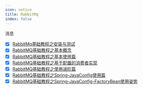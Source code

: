 ```yaml
---
icon: notice
title: RabbitMq
index: false
---
```


消息

- [x] [RabbitMq基础教程之安装与测试](RabbitMq基础教程之安装与测试/)
- [x] [RabbitMQ基础教程之基本概念](RabbitMQ基础教程之基本概念/)
- [x] [RabbitMQ基础教程之基本使用篇](RabbitMQ基础教程之基本使用篇/)
- [x] [RabbitMQ基础教程之基于配置的消费者实现](RabbitMQ基础教程之基于配置的消费者实现/)
- [x] [RabbitMQ基础教程之使用进阶篇](RabbitMQ基础教程之使用进阶篇/)
- [x] [RabbitMQ基础教程之Spring-JavaConfig使用篇](RabbitMQ基础教程之Spring-JavaConfig使用篇/)
- [x] [RabbitMQ基础教程之Spring-JavaConfig-FactoryBean使用姿势](RabbitMQ基础教程之Spring-JavaConfig-FactoryBean使用姿势/)
